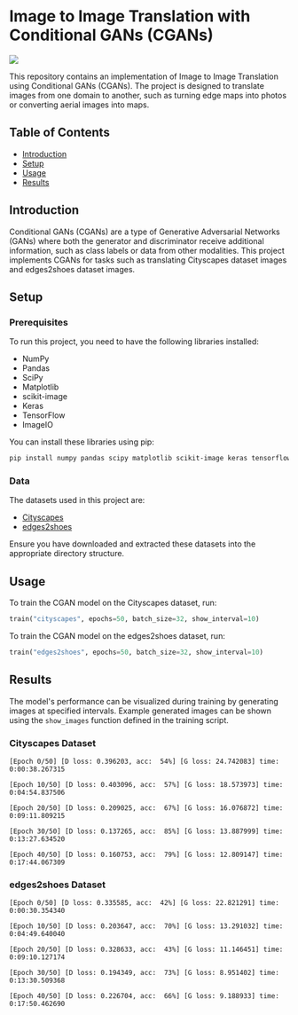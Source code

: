 # Image to Image Translation with Conditional GANs (CGANs)
![](https://res.cloudinary.com/daily-now/image/upload/f_auto,q_auto/v1/posts/48508ea7affbe31fccffa234c022ed12?_a=AQAEufR)

This repository contains an implementation of Image to Image Translation using Conditional GANs (CGANs). 
The project is designed to translate images from one domain to another, such as turning edge maps into photos or converting aerial images into maps.

## Table of Contents
- [Introduction](#introduction)
- [Setup](#setup)
- [Usage](#usage)
- [Results](#results)

## Introduction

Conditional GANs (CGANs) are a type of Generative Adversarial Networks (GANs) where both the generator and discriminator receive additional information, such as class labels or data from other modalities. 
This project implements CGANs for tasks such as translating Cityscapes dataset images and edges2shoes dataset images.

## Setup

### Prerequisites

To run this project, you need to have the following libraries installed:
- NumPy
- Pandas
- SciPy
- Matplotlib
- scikit-image
- Keras
- TensorFlow
- ImageIO

You can install these libraries using pip:

```bash
pip install numpy pandas scipy matplotlib scikit-image keras tensorflow imageio
```

### Data

The datasets used in this project are:
- [Cityscapes](https://www.kaggle.com/datasets/vikramtiwari/pix2pix-dataset?select=cityscapes)
- [edges2shoes](https://www.kaggle.com/datasets/vikramtiwari/pix2pix-dataset?select=edges2shoes)

Ensure you have downloaded and extracted these datasets into the appropriate directory structure.

## Usage

To train the CGAN model on the Cityscapes dataset, run:

```python
train("cityscapes", epochs=50, batch_size=32, show_interval=10)
```

To train the CGAN model on the edges2shoes dataset, run:

```python
train("edges2shoes", epochs=50, batch_size=32, show_interval=10)
```

## Results

The model's performance can be visualized during training by generating images at specified intervals. Example generated images can be shown using the `show_images` function defined in the training script.

### Cityscapes Dataset

```
[Epoch 0/50] [D loss: 0.396203, acc:  54%] [G loss: 24.742083] time: 0:00:38.267315

[Epoch 10/50] [D loss: 0.403096, acc:  57%] [G loss: 18.573973] time: 0:04:54.837506

[Epoch 20/50] [D loss: 0.209025, acc:  67%] [G loss: 16.076872] time: 0:09:11.809215

[Epoch 30/50] [D loss: 0.137265, acc:  85%] [G loss: 13.887999] time: 0:13:27.634520

[Epoch 40/50] [D loss: 0.160753, acc:  79%] [G loss: 12.809147] time: 0:17:44.067309
```

### edges2shoes Dataset

```
[Epoch 0/50] [D loss: 0.335585, acc:  42%] [G loss: 22.821291] time: 0:00:30.354340

[Epoch 10/50] [D loss: 0.203647, acc:  70%] [G loss: 13.291032] time: 0:04:49.640040

[Epoch 20/50] [D loss: 0.328633, acc:  43%] [G loss: 11.146451] time: 0:09:10.127174

[Epoch 30/50] [D loss: 0.194349, acc:  73%] [G loss: 8.951402] time: 0:13:30.509368

[Epoch 40/50] [D loss: 0.226704, acc:  66%] [G loss: 9.188933] time: 0:17:50.462690
```

